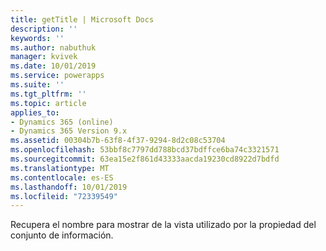 ```yaml
---
title: getTitle | Microsoft Docs
description: ''
keywords: ''
ms.author: nabuthuk
manager: kvivek
ms.date: 10/01/2019
ms.service: powerapps
ms.suite: ''
ms.tgt_pltfrm: ''
ms.topic: article
applies_to:
- Dynamics 365 (online)
- Dynamics 365 Version 9.x
ms.assetid: 00304b7b-63f8-4f37-9294-8d2c08c53704
ms.openlocfilehash: 53bbf8c7797dd788bcd37bdffce6ba74c3321571
ms.sourcegitcommit: 63ea15e2f861d43333aacda19230cd8922d7bdfd
ms.translationtype: MT
ms.contentlocale: es-ES
ms.lasthandoff: 10/01/2019
ms.locfileid: "72339549"
---
```

Recupera el nombre para mostrar de la vista utilizado por la propiedad del conjunto de información.
